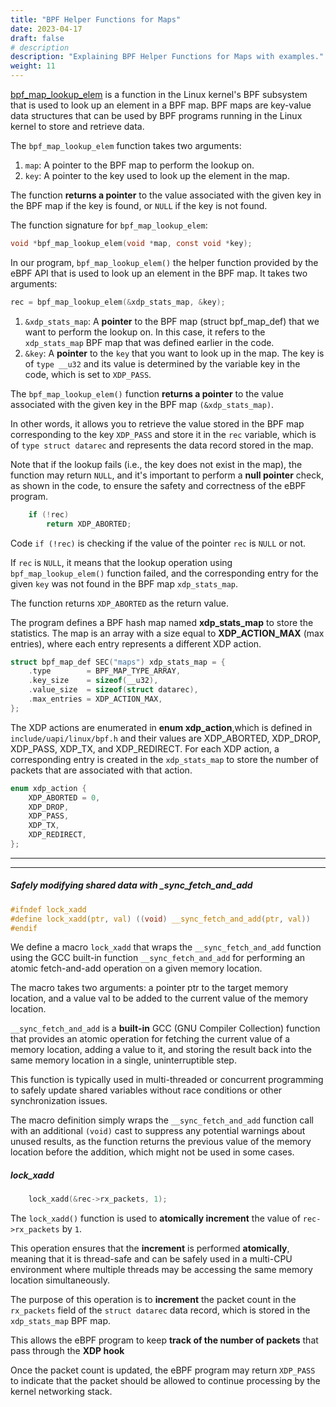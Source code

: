 ```yaml
---
title: "BPF Helper Functions for Maps"
date: 2023-04-17
draft: false
# description
description: "Explaining BPF Helper Functions for Maps with examples."
weight: 11
---
```




[bpf_map_lookup_elem](https://elixir.bootlin.com/linux/latest/source/tools/lib/bpf/bpf.c#L398) is a function in the Linux kernel's BPF subsystem that is used to look up an element in a BPF map. 
 BPF maps are key-value data structures that can be used by BPF programs running in the Linux kernel to store and retrieve data.

The `bpf_map_lookup_elem` function takes two arguments:

1. `map`: A pointer to the BPF map to perform the lookup on.
1. `key`: A pointer to the key used to look up the element in the map.

The function **returns a pointer** to the value associated with the given key in the BPF map if the key is found, or `NULL` if the key is not found.

The function signature for `bpf_map_lookup_elem`:

```C
void *bpf_map_lookup_elem(void *map, const void *key);
```
In our program, `bpf_map_lookup_elem()` the helper function provided by the eBPF API that is used to look up an element in the BPF map. It takes two arguments:

```C
rec = bpf_map_lookup_elem(&xdp_stats_map, &key);
```
1.  `&xdp_stats_map`: A **pointer** to the BPF map (struct bpf_map_def) that we want to perform the lookup on. In this case, it refers to the `xdp_stats_map` BPF map that was defined earlier in the code.
1.  `&key`: A **pointer** to the `key` that you want to look up in the map. The key is of `type __u32` and its value is determined by the variable key in the code, which is set to `XDP_PASS`.

The `bpf_map_lookup_elem()` function **returns a pointer** to the value associated with the given key in the BPF map `(&xdp_stats_map)`. 
<p>In other words, it allows you to retrieve the value stored in the BPF map corresponding to the key <code>XDP_PASS</code> and store it in the <code>rec</code> variable, which is of <code>type struct datarec</code> and represents the data record stored in the map.</p>
<p>Note that if the lookup fails (i.e., the key does not exist in the map), the function may return <code>NULL</code>, and it's important to perform a <b>null pointer</b> check, as shown in the code, to ensure the safety and correctness of the eBPF program.</p>

```C
	if (!rec)
		return XDP_ABORTED;
```

<p> Code  <code>if (!rec)</code> is checking if the value of the pointer <code>rec</code> is <code>NULL</code> or not.</p> 
<p> If <code>rec</code> is <code>NULL</code>, it means that the lookup operation using <code>bpf_map_lookup_elem()</code> function failed, and the corresponding entry for the given <code>key</code> was not found in the BPF map <code>xdp_stats_map</code>. </p>
<p> The function returns <code>XDP_ABORTED</code> as the return value.</p>

The program defines a BPF hash map named <b>xdp_stats_map</b> to store the statistics. The map is an array with a size equal to <b>XDP_ACTION_MAX</b> (max entries), where each entry represents a different XDP action.

```C
struct bpf_map_def SEC("maps") xdp_stats_map = {
	.type        = BPF_MAP_TYPE_ARRAY,
	.key_size    = sizeof(__u32),
	.value_size  = sizeof(struct datarec),
	.max_entries = XDP_ACTION_MAX,
};
```
The XDP actions are enumerated in **enum xdp_action**,which is defined in `include/uapi/linux/bpf.h` and their values are XDP_ABORTED, XDP_DROP, XDP_PASS, XDP_TX, and XDP_REDIRECT. For each XDP action, a corresponding entry is created in the <code>xdp_stats_map</code> to store the number of packets that are associated with that action.

```C
enum xdp_action {
	XDP_ABORTED = 0,
	XDP_DROP,
	XDP_PASS,
	XDP_TX,
	XDP_REDIRECT,
};
```

___
___
##### Safely modifying shared data with _sync_fetch_and_add

```C
#ifndef lock_xadd
#define lock_xadd(ptr, val)	((void) __sync_fetch_and_add(ptr, val))
#endif
```

We define a macro `lock_xadd` that wraps the `__sync_fetch_and_add` function using the GCC built-in function `__sync_fetch_and_add` for performing an atomic fetch-and-add operation on a given memory location.
 <p>The macro takes two arguments: a pointer ptr to the target memory location, and a value val to be added to the current value of the memory location.</p>
<p><code>__sync_fetch_and_add</code> is a <b>built-in</b> GCC (GNU Compiler Collection) function that provides an atomic operation for fetching the current value of a memory location, adding a value to it, and storing the result back into the same memory location in a single, uninterruptible step. </p>
 <p>This function is typically used in multi-threaded or concurrent programming to safely update shared variables without race conditions or other synchronization issues.</p>
<p> The macro definition simply wraps the <code>__sync_fetch_and_add</code> function call with an additional <code>(void)</code> cast to suppress any potential warnings about unused results, as the function returns the previous value of the memory location before the addition, which might not be used in some cases.</p>

##### lock_xadd

```C
	lock_xadd(&rec->rx_packets, 1);
```
The `lock_xadd()` function is used to **atomically increment** the value of `rec->rx_packets` by `1`.
<p> This operation ensures that the <b>increment</b> is performed <b>atomically</b>, meaning that it is thread-safe and can be safely used in a multi-CPU environment where multiple threads may be accessing the same memory location simultaneously.</p>
<p> The purpose of this operation is to <b>increment</b> the packet count in the <code>rx_packets</code> field of the <code>struct datarec</code> data record, which is stored in the <code>xdp_stats_map</code> BPF map.</p>
This allows the eBPF program to keep <b>track of the number of packets</b> that pass through the <b>XDP hook</b> </p>
<p> Once the packet count is updated, the eBPF program may return <code>XDP_PASS</code> to indicate that the packet should be allowed to continue processing by the kernel networking stack. </p>
